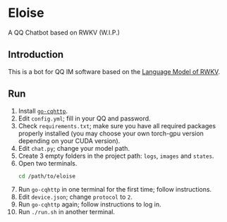 # Eloise
A QQ Chatbot based on RWKV (W.I.P.)

## Introduction
This is a bot for QQ IM software based on the [Language Model of RWKV](https://github.com/BlinkDL/RWKV-LM).

## Run
1. Install [`go-cqhttp`](https://docs.go-cqhttp.org/).
2. Edit `config.yml`; fill in your QQ and password.
3. Check `requirements.txt`; make sure you have all required packages properly installed (you may choose your own torch-gpu version depending on your CUDA version).
4. Edit `chat.py`; change your model path.
5. Create 3 empty folders in the project path: `logs`, `images` and `states`.
6. Open two terminals.
   ```bash
   cd /path/to/eloise
   ```
7. Run `go-cqhttp` in one terminal for the first time; follow instructions.
8. Edit `device.json`; change `protocol` to `2`.
9. Run `go-cqhttp` again; follow instructions to log in.
10. Run `./run.sh` in another terminal.
